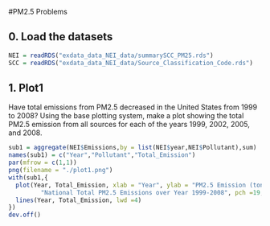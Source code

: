 #PM2.5 Problems
## 0. Load the datasets
```r
NEI = readRDS("exdata_data_NEI_data/summarySCC_PM25.rds")
SCC = readRDS("exdata_data_NEI_data/Source_Classification_Code.rds")
```
## 1. Plot1
Have total emissions from PM2.5 decreased in the United States from 1999 to 2008? Using the base plotting system, make a plot showing the total PM2.5 emission from all sources for each of the years 1999, 2002, 2005, and 2008.
```r
sub1 = aggregate(NEI$Emissions,by = list(NEI$year,NEI$Pollutant),sum)
names(sub1) = c("Year","Pollutant","Total_Emission")
par(mfrow = c(1,1))
png(filename = "./plot1.png")
with(sub1,{
  plot(Year, Total_Emission, xlab = "Year", ylab = "PM2.5 Emission (ton)",main = 
         "National Total PM2.5 Emissions over Year 1999-2008", pch =19, ylim = c(0,8e+06))
  lines(Year, Total_Emission, lwd =4)
})
dev.off()
```

